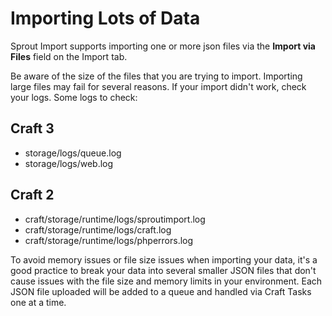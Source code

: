 # Importing Lots of Data

Sprout Import supports importing one or more json files via the **Import via Files** field on the Import tab.

Be aware of the size of the files that you are trying to import. Importing large files may fail for several reasons. If your import didn't work, check your logs. Some logs to check:

## Craft 3

- storage/logs/queue.log
- storage/logs/web.log

## Craft 2

- craft/storage/runtime/logs/sproutimport.log
- craft/storage/runtime/logs/craft.log
- craft/storage/runtime/logs/phperrors.log

To avoid memory issues or file size issues when importing your data, it's a good practice to break your data into several smaller JSON files that don't cause issues with the file size and memory limits in your environment. Each JSON file uploaded will be added to a queue and handled via Craft Tasks one at a time.